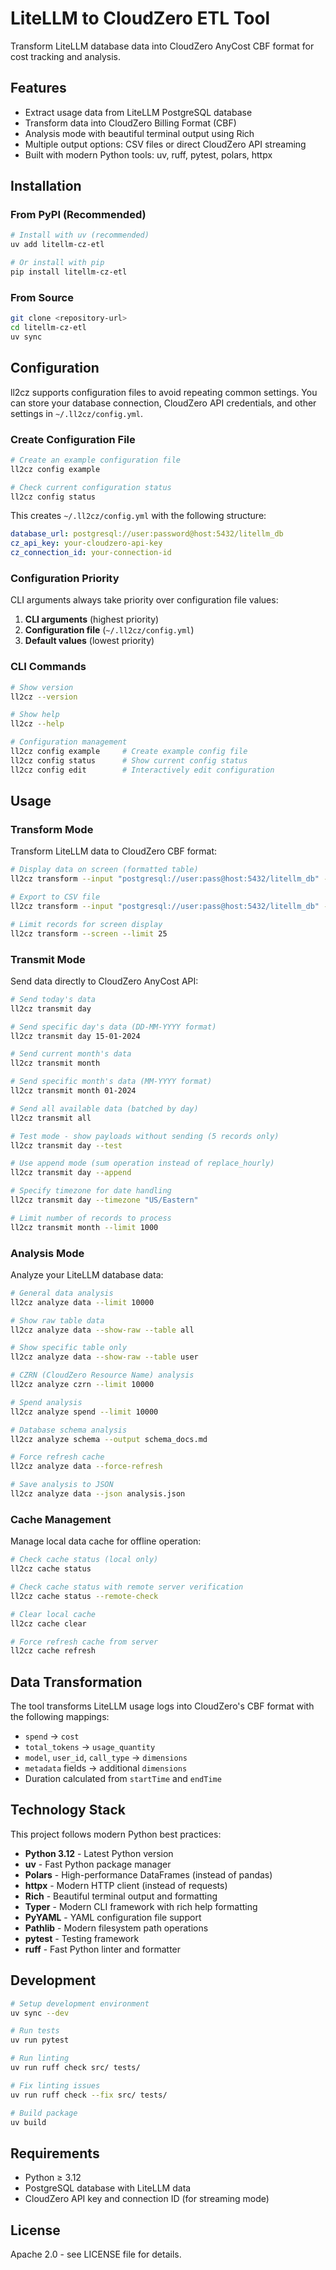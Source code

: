 # LiteLLM to CloudZero ETL Tool

Transform LiteLLM database data into CloudZero AnyCost CBF format for cost tracking and analysis.

## Features

- Extract usage data from LiteLLM PostgreSQL database
- Transform data into CloudZero Billing Format (CBF)
- Analysis mode with beautiful terminal output using Rich
- Multiple output options: CSV files or direct CloudZero API streaming
- Built with modern Python tools: uv, ruff, pytest, polars, httpx

## Installation

### From PyPI (Recommended)

```bash
# Install with uv (recommended)
uv add litellm-cz-etl

# Or install with pip
pip install litellm-cz-etl
```

### From Source

```bash
git clone <repository-url>
cd litellm-cz-etl
uv sync
```

## Configuration

ll2cz supports configuration files to avoid repeating common settings. You can store your database connection, CloudZero API credentials, and other settings in `~/.ll2cz/config.yml`.

### Create Configuration File

```bash
# Create an example configuration file
ll2cz config example

# Check current configuration status
ll2cz config status
```

This creates `~/.ll2cz/config.yml` with the following structure:

```yaml
database_url: postgresql://user:password@host:5432/litellm_db
cz_api_key: your-cloudzero-api-key
cz_connection_id: your-connection-id
```

### Configuration Priority

CLI arguments always take priority over configuration file values:

1. **CLI arguments** (highest priority)
2. **Configuration file** (`~/.ll2cz/config.yml`)
3. **Default values** (lowest priority)

### CLI Commands

```bash
# Show version
ll2cz --version

# Show help
ll2cz --help

# Configuration management
ll2cz config example     # Create example config file
ll2cz config status      # Show current config status
ll2cz config edit        # Interactively edit configuration
```

## Usage

### Transform Mode

Transform LiteLLM data to CloudZero CBF format:

```bash
# Display data on screen (formatted table)
ll2cz transform --input "postgresql://user:pass@host:5432/litellm_db" --screen

# Export to CSV file
ll2cz transform --input "postgresql://user:pass@host:5432/litellm_db" --output data.csv

# Limit records for screen display
ll2cz transform --screen --limit 25
```

### Transmit Mode

Send data directly to CloudZero AnyCost API:

```bash
# Send today's data
ll2cz transmit day

# Send specific day's data (DD-MM-YYYY format)
ll2cz transmit day 15-01-2024

# Send current month's data
ll2cz transmit month

# Send specific month's data (MM-YYYY format)
ll2cz transmit month 01-2024

# Send all available data (batched by day)
ll2cz transmit all

# Test mode - show payloads without sending (5 records only)
ll2cz transmit day --test

# Use append mode (sum operation instead of replace_hourly)
ll2cz transmit day --append

# Specify timezone for date handling
ll2cz transmit day --timezone "US/Eastern"

# Limit number of records to process
ll2cz transmit month --limit 1000
```

### Analysis Mode

Analyze your LiteLLM database data:

```bash
# General data analysis
ll2cz analyze data --limit 10000

# Show raw table data
ll2cz analyze data --show-raw --table all

# Show specific table only
ll2cz analyze data --show-raw --table user

# CZRN (CloudZero Resource Name) analysis
ll2cz analyze czrn --limit 10000

# Spend analysis
ll2cz analyze spend --limit 10000

# Database schema analysis
ll2cz analyze schema --output schema_docs.md

# Force refresh cache
ll2cz analyze data --force-refresh

# Save analysis to JSON
ll2cz analyze data --json analysis.json
```

### Cache Management

Manage local data cache for offline operation:

```bash
# Check cache status (local only)
ll2cz cache status

# Check cache status with remote server verification
ll2cz cache status --remote-check

# Clear local cache
ll2cz cache clear

# Force refresh cache from server
ll2cz cache refresh
```

## Data Transformation

The tool transforms LiteLLM usage logs into CloudZero's CBF format with the following mappings:

- `spend` → `cost`
- `total_tokens` → `usage_quantity`
- `model`, `user_id`, `call_type` → `dimensions`
- `metadata` fields → additional `dimensions`
- Duration calculated from `startTime` and `endTime`

## Technology Stack

This project follows modern Python best practices:

- **Python 3.12** - Latest Python version
- **uv** - Fast Python package manager
- **Polars** - High-performance DataFrames (instead of pandas)
- **httpx** - Modern HTTP client (instead of requests)
- **Rich** - Beautiful terminal output and formatting
- **Typer** - Modern CLI framework with rich help formatting
- **PyYAML** - YAML configuration file support
- **Pathlib** - Modern filesystem path operations
- **pytest** - Testing framework
- **ruff** - Fast Python linter and formatter

## Development

```bash
# Setup development environment
uv sync --dev

# Run tests
uv run pytest

# Run linting
uv run ruff check src/ tests/

# Fix linting issues
uv run ruff check --fix src/ tests/

# Build package
uv build
```

## Requirements

- Python ≥ 3.12
- PostgreSQL database with LiteLLM data
- CloudZero API key and connection ID (for streaming mode)

## License

Apache 2.0 - see LICENSE file for details.